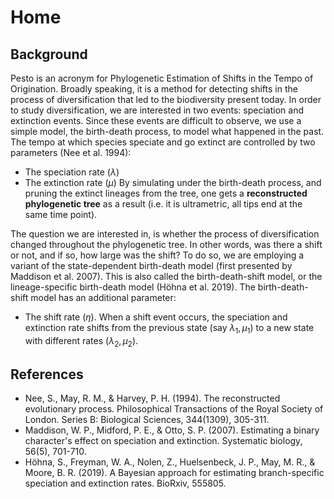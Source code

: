 # Home

## Background 
Pesto is an acronym for Phylogenetic Estimation of Shifts in the Tempo of Origination. 
Broadly speaking, it is a method for detecting shifts in the process of diversification that led to the biodiversity present today.
In order to study diversification, we are interested in two events: speciation and extinction events. 
Since these events are difficult to observe, we use a simple model, the birth-death process, to model what happened in the past. 
The tempo at which species speciate and go extinct are controlled by two parameters (Nee et al. 1994):
* The speciation rate ($\lambda$)
* The extinction rate ($\mu$)
By simulating under the birth-death process, and pruning the extinct lineages from the tree, one gets a **reconstructed phylogenetic tree** as a result (i.e. it is ultrametric, all tips end at the same time point).

The question we are interested in, is whether the process of diversification changed throughout the phylogenetic tree. 
In other words, was there a shift or not, and if so, how large was the shift?
To do so, we are employing a variant of the state-dependent birth-death model (first presented by Maddison et al. 2007).
This is also called the birth-death-shift model, or the lineage-specific birth-death model (Höhna et al. 2019).
The birth-death-shift model has an additional parameter:
* The shift rate ($\eta$). 
When a shift event occurs, the speciation and extinction rate shifts from the previous state (say $\lambda_1,\mu_1$) to a new state with different rates ($\lambda_2,\mu_2$).

## References

* Nee, S., May, R. M., & Harvey, P. H. (1994). The reconstructed evolutionary process. Philosophical Transactions of the Royal Society of London. Series B: Biological Sciences, 344(1309), 305-311.
* Maddison, W. P., Midford, P. E., & Otto, S. P. (2007). Estimating a binary character's effect on speciation and extinction. Systematic biology, 56(5), 701-710.
* Höhna, S., Freyman, W. A., Nolen, Z., Huelsenbeck, J. P., May, M. R., & Moore, B. R. (2019). A Bayesian approach for estimating branch-specific speciation and extinction rates. BioRxiv, 555805.
